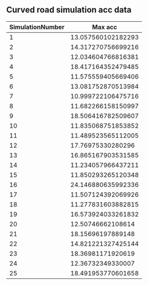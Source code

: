 ## Curved road simulation acc data

|SimulationNumber|Max acc| 
|---|---|
|1|13.057560102182293|
|2|14.317270756699216|
|3|12.034604766816381|
|4|18.417164352479485|
|5|11.575559405669406|
|6|13.081752870513984|
|7|10.999722106475716|
|8|11.682266158150997|
|9|18.506416782509607|
|10|11.835068751853852|
|11|11.489523565112005|
|12|17.76975330280296|
|13|16.865167903531585|
|14|11.234057966437211|
|15|11.850293265120348|
|16|24.146880635992336|
|17|11.507124392069926|
|18|11.277831603882815|
|19|16.573924033261832|
|20|12.50746662108614|
|21|18.15696197889148|
|22|14.821221327425144|
|23|18.36981171920619|
|24|12.36732349330007|
|25|18.491953770601658|
